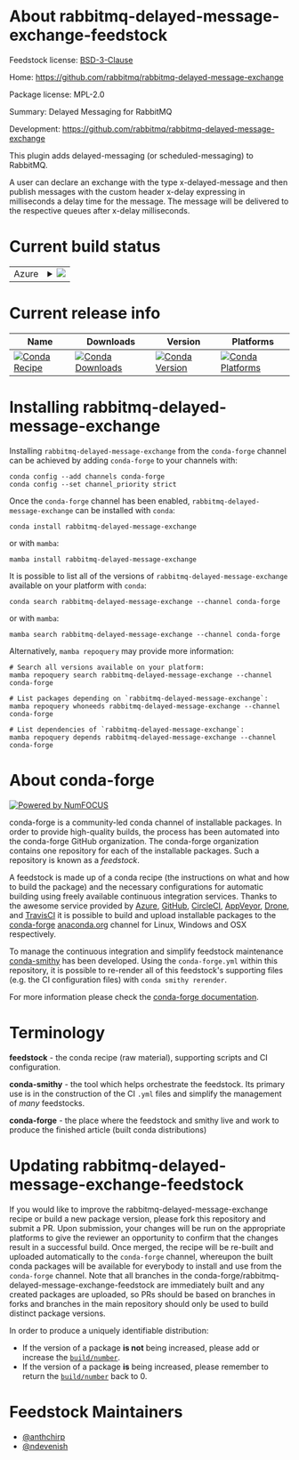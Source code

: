 About rabbitmq-delayed-message-exchange-feedstock
=================================================

Feedstock license: [BSD-3-Clause](https://github.com/conda-forge/rabbitmq-delayed-message-exchange-feedstock/blob/main/LICENSE.txt)

Home: https://github.com/rabbitmq/rabbitmq-delayed-message-exchange

Package license: MPL-2.0

Summary: Delayed Messaging for RabbitMQ

Development: https://github.com/rabbitmq/rabbitmq-delayed-message-exchange

This plugin adds delayed-messaging (or scheduled-messaging) to RabbitMQ.

A user can declare an exchange with the type x-delayed-message and
then publish messages with the custom header x-delay expressing in
milliseconds a delay time for the message. The message will be
delivered to the respective queues after x-delay milliseconds.


Current build status
====================


<table>
    
  <tr>
    <td>Azure</td>
    <td>
      <details>
        <summary>
          <a href="https://dev.azure.com/conda-forge/feedstock-builds/_build/latest?definitionId=14370&branchName=main">
            <img src="https://dev.azure.com/conda-forge/feedstock-builds/_apis/build/status/rabbitmq-delayed-message-exchange-feedstock?branchName=main">
          </a>
        </summary>
        <table>
          <thead><tr><th>Variant</th><th>Status</th></tr></thead>
          <tbody><tr>
              <td>linux_64</td>
              <td>
                <a href="https://dev.azure.com/conda-forge/feedstock-builds/_build/latest?definitionId=14370&branchName=main">
                  <img src="https://dev.azure.com/conda-forge/feedstock-builds/_apis/build/status/rabbitmq-delayed-message-exchange-feedstock?branchName=main&jobName=linux&configuration=linux%20linux_64_" alt="variant">
                </a>
              </td>
            </tr><tr>
              <td>osx_64</td>
              <td>
                <a href="https://dev.azure.com/conda-forge/feedstock-builds/_build/latest?definitionId=14370&branchName=main">
                  <img src="https://dev.azure.com/conda-forge/feedstock-builds/_apis/build/status/rabbitmq-delayed-message-exchange-feedstock?branchName=main&jobName=osx&configuration=osx%20osx_64_" alt="variant">
                </a>
              </td>
            </tr>
          </tbody>
        </table>
      </details>
    </td>
  </tr>
</table>

Current release info
====================

| Name | Downloads | Version | Platforms |
| --- | --- | --- | --- |
| [![Conda Recipe](https://img.shields.io/badge/recipe-rabbitmq--delayed--message--exchange-green.svg)](https://anaconda.org/conda-forge/rabbitmq-delayed-message-exchange) | [![Conda Downloads](https://img.shields.io/conda/dn/conda-forge/rabbitmq-delayed-message-exchange.svg)](https://anaconda.org/conda-forge/rabbitmq-delayed-message-exchange) | [![Conda Version](https://img.shields.io/conda/vn/conda-forge/rabbitmq-delayed-message-exchange.svg)](https://anaconda.org/conda-forge/rabbitmq-delayed-message-exchange) | [![Conda Platforms](https://img.shields.io/conda/pn/conda-forge/rabbitmq-delayed-message-exchange.svg)](https://anaconda.org/conda-forge/rabbitmq-delayed-message-exchange) |

Installing rabbitmq-delayed-message-exchange
============================================

Installing `rabbitmq-delayed-message-exchange` from the `conda-forge` channel can be achieved by adding `conda-forge` to your channels with:

```
conda config --add channels conda-forge
conda config --set channel_priority strict
```

Once the `conda-forge` channel has been enabled, `rabbitmq-delayed-message-exchange` can be installed with `conda`:

```
conda install rabbitmq-delayed-message-exchange
```

or with `mamba`:

```
mamba install rabbitmq-delayed-message-exchange
```

It is possible to list all of the versions of `rabbitmq-delayed-message-exchange` available on your platform with `conda`:

```
conda search rabbitmq-delayed-message-exchange --channel conda-forge
```

or with `mamba`:

```
mamba search rabbitmq-delayed-message-exchange --channel conda-forge
```

Alternatively, `mamba repoquery` may provide more information:

```
# Search all versions available on your platform:
mamba repoquery search rabbitmq-delayed-message-exchange --channel conda-forge

# List packages depending on `rabbitmq-delayed-message-exchange`:
mamba repoquery whoneeds rabbitmq-delayed-message-exchange --channel conda-forge

# List dependencies of `rabbitmq-delayed-message-exchange`:
mamba repoquery depends rabbitmq-delayed-message-exchange --channel conda-forge
```


About conda-forge
=================

[![Powered by
NumFOCUS](https://img.shields.io/badge/powered%20by-NumFOCUS-orange.svg?style=flat&colorA=E1523D&colorB=007D8A)](https://numfocus.org)

conda-forge is a community-led conda channel of installable packages.
In order to provide high-quality builds, the process has been automated into the
conda-forge GitHub organization. The conda-forge organization contains one repository
for each of the installable packages. Such a repository is known as a *feedstock*.

A feedstock is made up of a conda recipe (the instructions on what and how to build
the package) and the necessary configurations for automatic building using freely
available continuous integration services. Thanks to the awesome service provided by
[Azure](https://azure.microsoft.com/en-us/services/devops/), [GitHub](https://github.com/),
[CircleCI](https://circleci.com/), [AppVeyor](https://www.appveyor.com/),
[Drone](https://cloud.drone.io/welcome), and [TravisCI](https://travis-ci.com/)
it is possible to build and upload installable packages to the
[conda-forge](https://anaconda.org/conda-forge) [anaconda.org](https://anaconda.org/)
channel for Linux, Windows and OSX respectively.

To manage the continuous integration and simplify feedstock maintenance
[conda-smithy](https://github.com/conda-forge/conda-smithy) has been developed.
Using the ``conda-forge.yml`` within this repository, it is possible to re-render all of
this feedstock's supporting files (e.g. the CI configuration files) with ``conda smithy rerender``.

For more information please check the [conda-forge documentation](https://conda-forge.org/docs/).

Terminology
===========

**feedstock** - the conda recipe (raw material), supporting scripts and CI configuration.

**conda-smithy** - the tool which helps orchestrate the feedstock.
                   Its primary use is in the construction of the CI ``.yml`` files
                   and simplify the management of *many* feedstocks.

**conda-forge** - the place where the feedstock and smithy live and work to
                  produce the finished article (built conda distributions)


Updating rabbitmq-delayed-message-exchange-feedstock
====================================================

If you would like to improve the rabbitmq-delayed-message-exchange recipe or build a new
package version, please fork this repository and submit a PR. Upon submission,
your changes will be run on the appropriate platforms to give the reviewer an
opportunity to confirm that the changes result in a successful build. Once
merged, the recipe will be re-built and uploaded automatically to the
`conda-forge` channel, whereupon the built conda packages will be available for
everybody to install and use from the `conda-forge` channel.
Note that all branches in the conda-forge/rabbitmq-delayed-message-exchange-feedstock are
immediately built and any created packages are uploaded, so PRs should be based
on branches in forks and branches in the main repository should only be used to
build distinct package versions.

In order to produce a uniquely identifiable distribution:
 * If the version of a package **is not** being increased, please add or increase
   the [``build/number``](https://docs.conda.io/projects/conda-build/en/latest/resources/define-metadata.html#build-number-and-string).
 * If the version of a package **is** being increased, please remember to return
   the [``build/number``](https://docs.conda.io/projects/conda-build/en/latest/resources/define-metadata.html#build-number-and-string)
   back to 0.

Feedstock Maintainers
=====================

* [@anthchirp](https://github.com/anthchirp/)
* [@ndevenish](https://github.com/ndevenish/)

